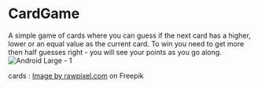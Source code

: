 # CardGame


A simple game of cards where you can guess if the next card has a higher, lower or an equal value as the current card. To win you need to get more then half guesses right - you will see your points as you go along. 
![Android Large - 1](https://user-images.githubusercontent.com/113100420/201707167-72fa0577-d2cc-47aa-afac-c41b5a858967.png)


cards : <a href="https://www.freepik.com/free-vector/illustration-online-gambling_3139780.htm#query=cards&position=4&from_view=search&track=sph">Image by rawpixel.com</a> on Freepik
